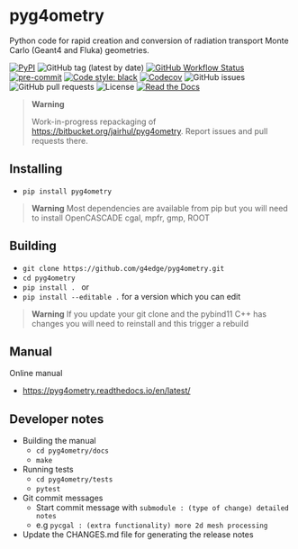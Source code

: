 # pyg4ometry

Python code for rapid creation and conversion of radiation transport Monte
Carlo (Geant4 and Fluka) geometries.

[![PyPI](https://img.shields.io/pypi/v/pyg4ometry?logo=pypi)](https://pypi.org/project/pyg4ometry/)
![GitHub tag (latest by date)](https://img.shields.io/github/v/tag/g4edge/pyg4ometry?logo=git)
[![GitHub Workflow Status](https://img.shields.io/github/checks-status/g4edge/pyg4ometry/main?label=main%20branch&logo=github)](https://github.com/pyg4ometry/pyg4ometry/actions)
[![pre-commit](https://img.shields.io/badge/pre--commit-enabled-brightgreen?logo=pre-commit&logoColor=white)](https://github.com/pre-commit/pre-commit)
[![Code style: black](https://img.shields.io/badge/code%20style-black-000000.svg)](https://github.com/psf/black)
[![Codecov](https://img.shields.io/codecov/c/github/g4edge/pyg4ometry?logo=codecov)](https://app.codecov.io/gh/pyg4ometry/pyg4ometry)
![GitHub issues](https://img.shields.io/github/issues/g4edge/pyg4ometry?logo=github)
![GitHub pull requests](https://img.shields.io/github/issues-pr/g4edge/pyg4ometry?logo=github)
![License](https://img.shields.io/github/license/g4edge/pyg4ometry)
[![Read the Docs](https://img.shields.io/readthedocs/pyg4ometry?logo=readthedocs)](https://pyg4ometry.readthedocs.io)

> **Warning**
>
> Work-in-progress repackaging of https://bitbucket.org/jairhul/pyg4ometry. Report issues and pull requests there.

## Installing

- `pip install pyg4ometry`

> **Warning**
> Most dependencies are available from pip but you will need to install OpenCASCADE
> cgal, mpfr, gmp, ROOT


## Building

- `git clone https://github.com/g4edge/pyg4ometry.git`
- `cd pyg4ometry`
- `pip install . ` or
- `pip install --editable .` for a version which you can edit

> **Warning**
> If you update your git clone and the pybind11 C++ has changes you will need
> to reinstall and this trigger a rebuild

## Manual

Online manual

- https://pyg4ometry.readthedocs.io/en/latest/

## Developer notes

- Building the manual
  - `cd pyg4ometry/docs`
  - `make`
- Running tests
  - `cd pyg4ometry/tests`
  - `pytest`
- Git commit messages
  - Start commit message with `submodule : (type of change) detailed notes`
  - e.g `pycgal : (extra functionality) more 2d mesh processing`
- Update the CHANGES.md file for generating the release notes
